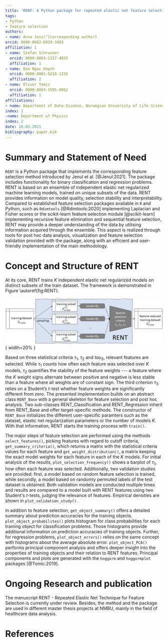 ```yaml
---
title: 'RENT: A Python package for repeated elastic net feature selection'
tags:
- Python
- feature selection
authors:
- name: Anna Jenul^[corresponding author]
orcid: 0000-0002-6919-3483
affiliation: 1
- name: Stefan Schrunner
  orcid: 0000-0003-1327-4855
  affiliation: 1
- name: Bao Ngoc Huynh
  orcid: 0000-0001-5210-132X
  affiliation: 2
- name: Oliver Tomic
  orcid: 0000-0003-1595-9962
  affiliation: 1
affiliations:
- name: Department of Data Science, Norwegian University of Life Sciences
index: 1
-name: Department of Physics
index: 2
date: 10.03.2021
bibliography: paper.bib
---
```


# Summary and Statement of Need
`RENT` is a Python package that implements the corresponding feature selection
method introduced by Jenul et al. [@Jenul:2021]. The package includes functionality
for binary classification and regression problems. RENT is based on an ensemble of
independent elastic net regularized machine learning models, trained on unique
subsets of the data. RENT provides information on
model quality, selection stability and interpretability.
Compared to established feature selection packages available in `R` and Python,
such as `Rdimtools` [@Rdimtools:2020] implementing Laplacian and Fisher scores or the
scikit-learn feature selection module [@scikit-learn] implementing recursive feature
elimination and sequential feature selection, RENT may provide a deeper understanding of the data by utilising information acquired through the ensemble. This aspect is
realized through tools for post hoc data analysis, visualization and feature selection validation provided with the package, along with an efficient and user-friendly implementation of the main methodology.

# Concept and Structure of RENT
At its core, RENT trains $K$ independent elastic net regularized models on
distinct subsets of the train dataset. The framework is demonstrated in Figure \autoref{fig:RENT}.

![Summary of RENT method [@Jenul:2021].\label{fig:RENT}](RENT_overview.png){ width=20% }

Based on three statistical criteria $\tau_1$, $\tau_2$ and $tau_3$, relevant
features are selected. While $\tau_1$ counts how often each feature was selected
over $K$ models, $\tau_2$ quantifies the stability of the feature weights --- a
feature where the $K$ weight signs alternate between positive and negative is less
stable than a feature where all weights are of constant sign. The third criterion
$\tau_3$ relies on a Student’s $t$-test whether feature weights are significantly
different from zero. The presented implementation builds on an abstract class
`RENT_Base` with a general skeleton for feature selection and post hoc analysis.
Two sub-classes RENT_Classification and RENT_Regression inherit from RENT_Base and
offer target-specific methods. The constructor of `RENT_Base` initializes the
different user-specific paramters such as the dataset, elastic net regularization
parameters or the number of models $K$. With that information, RENT starts the
training process with `train()`.

The major steps of feature selection are performed using the methods
`select_features()`, picking features with regard to cutoff criteria,
`get_summary_criteria()`, which returns a matrix with the statistical criteria
values for each feature and `get_weight_distribution()`, a matrix keeping the
exact model weights for each feature in each of the $K$ models. For initial
analysis of the results, `plot_selection_frequency()` shows a barplot of $\tau_1$,
how often each feature was selected. Additionally, two
validation studies are provided: first, a model based on random feature
selection is trained, while secondly, a model based on randomly permuted labels
of the test dataset is obtained. 
Both validation models are conducted multiple
times and results are compared to a model built with RENT features using
two Student's $t$-tests, judging the relevance of features. Empirical densities are shown in `plot_validation_study()`.


In addition to feature selection, `get_object_summary()` offers a detailed
summary about prediction accuracies for the training objects.
`plot_object_probabilites()` plots histogram for class probabilities for each training object for classification problems. Those histograms
provide additional information on prediction accuracies of training objects.
Further, for regression problems, `plot_object_errors()` relies on the same
concept with histograms about the average absolute error. `plot_object_PCA()`
performs principal component analysis and offers deeper insight into the
properties of training objects and their relation to RENT features. Principal
components and plots are generated with the `hoggorm` and `hoggormplot`
packages [@Tomic:2019].

# Ongoing Research and publication
The manuscript RENT - Repeated Elastic Net Technique for Feature Selection
is currently under review. Besides, the method and the package are used in
different master thesis projects at NMBU, mainly in the field of healthcare
data analysis.

# References
